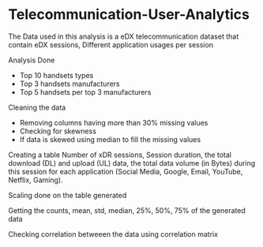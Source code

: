# Telecommunication-User-Analytics

The Data used in this analysis is a eDX telecommunication dataset that contain eDX sessions, Different application usages per session

Analysis Done
* Top 10 handsets types
* Top 3 handsets manufacturers
* Top 5 handsets per top 3 manufacturers

Cleaning the data 
* Removing columns having more than 30% missing values
* Checking for skewness
* If data is skewed using median to fill the missing values

Creating a table Number of xDR sessions,  Session duration,  the total download (DL) and upload (UL) data, the total data volume (in Bytes) during this session for each application (Social Media, Google, Email, YouTube, Netflix, Gaming). 

Scaling done on the table generated

Getting the counts, mean, std, median, 25%, 50%, 75% of the generated data

Checking correlation betweeen the data using correlation matrix 



